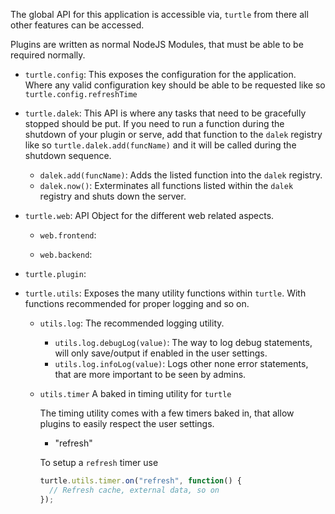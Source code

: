 The global API for this application is accessible via, `turtle` from there all other features can be accessed.

Plugins are written as normal NodeJS Modules, that must be able to be required normally.

* `turtle.config`:
    This exposes the configuration for the application. Where any valid configuration key should be able
    to be requested like so `turtle.config.refreshTime`

* `turtle.dalek`:
    This API is where any tasks that need to be gracefully stopped should be put.
    If you need to run a function during the shutdown of your plugin or serve, add that function
    to the `dalek` registry like so `turtle.dalek.add(funcName)` and it will be called during the shutdown sequence.

    - `dalek.add(funcName)`:
        Adds the listed function into the `dalek` registry.
    - `dalek.now()`:
        Exterminates all functions listed within the `dalek` registry and shuts down the server.

* `turtle.web`:
    API Object for the different web related aspects.

    - `web.frontend`:

    - `web.backend`:

* `turtle.plugin`:

* `turtle.utils`:
    Exposes the many utility functions within `turtle`. With functions recommended for proper logging and so on.

    - `utils.log`:
        The recommended logging utility.

        - `utils.log.debugLog(value)`:
            The way to log debug statements, will only save/output if enabled in the user settings.
        - `utils.log.infoLog(value)`:
            Logs other none error statements, that are more important to be seen by admins.

    - `utils.timer`
        A baked in timing utility for `turtle`

        The timing utility comes with a few timers baked in, that allow plugins to easily respect the user settings.

        - "refresh"

        To setup a `refresh` timer use

        ```javascript
        turtle.utils.timer.on("refresh", function() {
          // Refresh cache, external data, so on
        });
        ```
